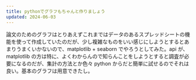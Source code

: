 ```yaml
---
title: pythonでグラフもちゃんと作りましょう
updated: 2024-06-03
---
```


論文のためのグラフはとりあえずこれまではデータのあるスプレッドシートの機能を使って作成していたのだが、少し複雑なものをいい感じにしようとするとあまりうまくいかないので、matplotlib + seaborn でやろうとしてみた。api が、matplotlib の方は特に、よくわからんので知らんことをしようとすると調査が必要になるのだが、集計の方法とか色々 python からだと簡単に試せるのでそれは良い。基本のグラフは用意できたし。
